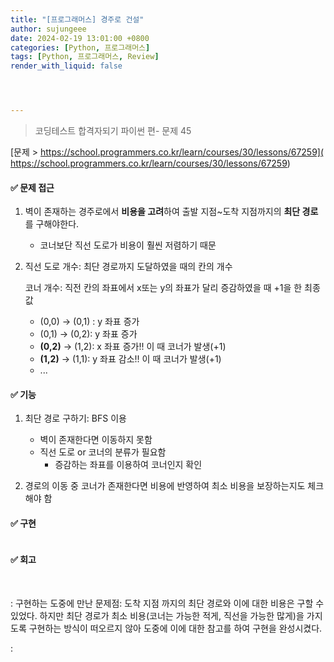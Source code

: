 ```yaml
---
title: "[프로그래머스] 경주로 건설"
author: sujungeee
date: 2024-02-19 13:01:00 +0800
categories: [Python, 프로그래머스]
tags: [Python, 프로그래머스, Review]
render_with_liquid: false




---
```




> 코딩테스트 합격자되기 파이썬 편- 문제 45

[문제 >   https://school.programmers.co.kr/learn/courses/30/lessons/67259]( https://school.programmers.co.kr/learn/courses/30/lessons/67259)





#### ✅ 문제 접근

1. 벽이 존재하는 경주로에서 **비용을 고려**하여 출발 지점~도착 지점까지의 **최단 경로**를 구해야한다.
   - 코너보단 직선 도로가 비용이 훨씬 저렴하기 때문



2. 직선 도로 개수: 최단 경로까지 도달하였을 때의 칸의 개수

   코너 개수: 직전 칸의 좌표에서 x또는 y의 좌표가 달리 증감하였을 때 +1을 한 최종 값

   - (0,0) -> (0,1) : y 좌표 증가
   - (0,1) -> (0,2): y 좌표 증가
   - **(0,2)** -> (1,2): x 좌표 증가!! 이 때 코너가 발생(+1)
   - **(1,2)** -> (1,1): y 좌표 감소!! 이 때 코너가 발생(+1)
   - ...



#### ✅ 기능

1. 최단 경로 구하기: BFS 이용
   - 벽이 존재한다면 이동하지 못함
   - 직선 도로 or 코너의 분류가 필요함
     - 증감하는 좌표를 이용하여 코너인지 확인



2. 경로의 이동 중 코너가 존재한다면 비용에 반영하여 최소 비용을 보장하는지도 체크해야 함




#### ✅ 구현

```python

```



#### ✅ 회고

​	

: 구현하는 도중에 만난 문제점: 도착 지점 까지의 최단 경로와 이에 대한 비용은 구할 수 있었다. 하지만 최단 경로가 최소 비용(코너는 가능한 적게, 직선을 가능한 많게)을 가지도록 구현하는 방식이 떠오르지 않아 도중에 이에 대한 참고를 하여 구현을 완성시켰다.

: 